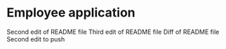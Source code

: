 # Employee application

Second edit of README file
Third edit of README file
Diff of README file
Second edit to push